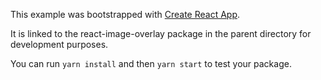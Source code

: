 This example was bootstrapped with [Create React App](https://github.com/facebook/create-react-app).

It is linked to the react-image-overlay package in the parent directory for development purposes.

You can run `yarn install` and then `yarn start` to test your package.
